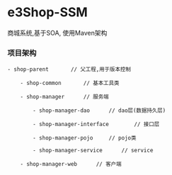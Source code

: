 # e3Shop-SSM

商城系统,基于SOA, 使用Maven架构

### 项目架构

```
- shop-parent		// 父工程,用于版本控制

	- shop-common		// 基本工具类

	- shop-manager		// 服务端

		- shop-manager-dao		// dao层(数据持久层)

		- shop-manager-interface		// 接口层

		- shop-manager-pojo		// pojo类

		- shop-manager-service		// service

	- shop-manager-web		// 客户端
	
``` 